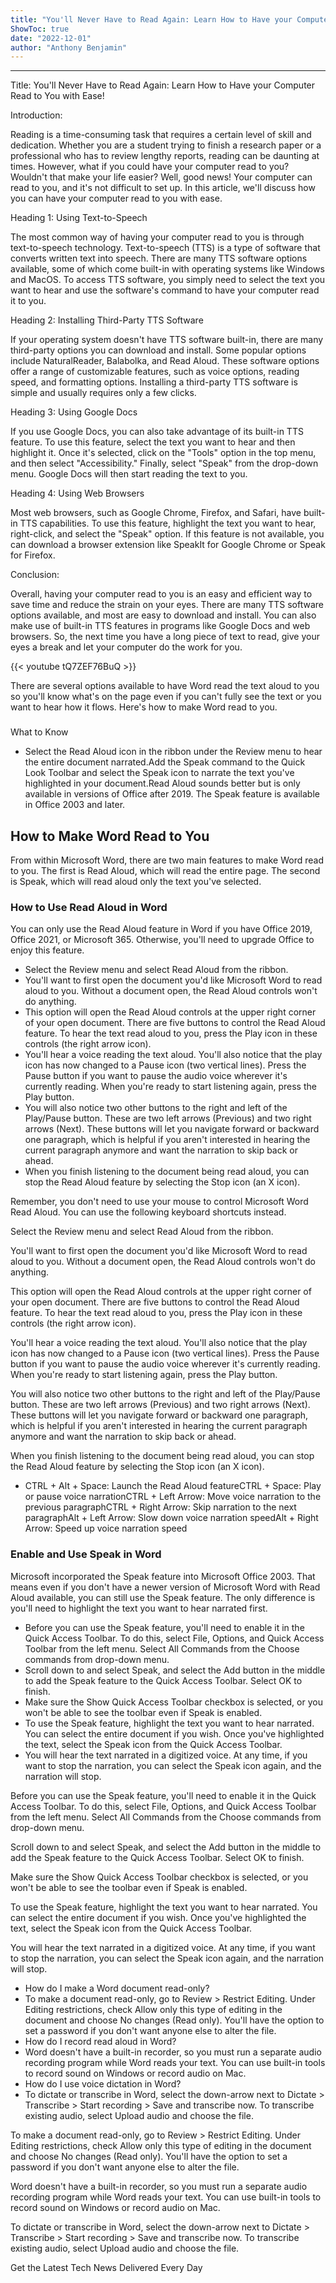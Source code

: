 ```yaml
---
title: "You'll Never Have to Read Again: Learn How to Have your Computer Read to You with Ease!"
ShowToc: true 
date: "2022-12-01"
author: "Anthony Benjamin"
---
```

*****
Title: You'll Never Have to Read Again: Learn How to Have your Computer Read to You with Ease!

Introduction:

Reading is a time-consuming task that requires a certain level of skill and dedication. Whether you are a student trying to finish a research paper or a professional who has to review lengthy reports, reading can be daunting at times. However, what if you could have your computer read to you? Wouldn't that make your life easier? Well, good news! Your computer can read to you, and it's not difficult to set up. In this article, we'll discuss how you can have your computer read to you with ease.

Heading 1: Using Text-to-Speech

The most common way of having your computer read to you is through text-to-speech technology. Text-to-speech (TTS) is a type of software that converts written text into speech. There are many TTS software options available, some of which come built-in with operating systems like Windows and MacOS. To access TTS software, you simply need to select the text you want to hear and use the software's command to have your computer read it to you.

Heading 2: Installing Third-Party TTS Software

If your operating system doesn't have TTS software built-in, there are many third-party options you can download and install. Some popular options include NaturalReader, Balabolka, and Read Aloud. These software options offer a range of customizable features, such as voice options, reading speed, and formatting options. Installing a third-party TTS software is simple and usually requires only a few clicks.

Heading 3: Using Google Docs

If you use Google Docs, you can also take advantage of its built-in TTS feature. To use this feature, select the text you want to hear and then highlight it. Once it's selected, click on the "Tools" option in the top menu, and then select "Accessibility." Finally, select "Speak" from the drop-down menu. Google Docs will then start reading the text to you.

Heading 4: Using Web Browsers

Most web browsers, such as Google Chrome, Firefox, and Safari, have built-in TTS capabilities. To use this feature, highlight the text you want to hear, right-click, and select the "Speak" option. If this feature is not available, you can download a browser extension like SpeakIt for Google Chrome or Speak for Firefox.

Conclusion:

Overall, having your computer read to you is an easy and efficient way to save time and reduce the strain on your eyes. There are many TTS software options available, and most are easy to download and install. You can also make use of built-in TTS features in programs like Google Docs and web browsers. So, the next time you have a long piece of text to read, give your eyes a break and let your computer do the work for you.

{{< youtube tQ7ZEF76BuQ >}} 




There are several options available to have Word read the text aloud to you so you'll know what's on the page even if you can't fully see the text or you want to hear how it flows. Here's how to make Word read to you.

 
### 
What to Know
 
- Select the Read Aloud icon in the ribbon under the Review menu to hear the entire document narrated.Add the Speak command to the Quick Look Toolbar and select the Speak icon to narrate the text you've highlighted in your document.Read Aloud sounds better but is only available in versions of Office after 2019. The Speak feature is available in Office 2003 and later.

 
##   How to Make Word Read to You  
 

From within Microsoft Word, there are two main features to make Word read to you. The first is Read Aloud, which will read the entire page. The second is Speak, which will read aloud only the text you've selected.

 
###   How to Use Read Aloud in Word  
 

You can only use the Read Aloud feature in Word if you have Office 2019, Office 2021, or Microsoft 365. Otherwise, you'll need to upgrade Office to enjoy this feature.

 
- Select the Review menu and select Read Aloud from the ribbon.
 - You'll want to first open the document you'd like Microsoft Word to read aloud to you. Without a document open, the Read Aloud controls won't do anything.
 - This option will open the Read Aloud controls at the upper right corner of your open document. There are five buttons to control the Read Aloud feature. To hear the text read aloud to you, press the Play icon in these controls (the right arrow icon).
 - You'll hear a voice reading the text aloud. You'll also notice that the play icon has now changed to a Pause icon (two vertical lines). Press the Pause button if you want to pause the audio voice wherever it's currently reading. When you're ready to start listening again, press the Play button.
 - You will also notice two other buttons to the right and left of the Play/Pause button. These are two left arrows (Previous) and two right arrows (Next). These buttons will let you navigate forward or backward one paragraph, which is helpful if you aren't interested in hearing the current paragraph anymore and want the narration to skip back or ahead.
 - When you finish listening to the document being read aloud, you can stop the Read Aloud feature by selecting the Stop icon (an X icon).

 

Remember, you don't need to use your mouse to control Microsoft Word Read Aloud. You can use the following keyboard shortcuts instead.

 

Select the Review menu and select Read Aloud from the ribbon.

 
You'll want to first open the document you'd like Microsoft Word to read aloud to you. Without a document open, the Read Aloud controls won't do anything.
 

This option will open the Read Aloud controls at the upper right corner of your open document. There are five buttons to control the Read Aloud feature. To hear the text read aloud to you, press the Play icon in these controls (the right arrow icon).

 

You'll hear a voice reading the text aloud. You'll also notice that the play icon has now changed to a Pause icon (two vertical lines). Press the Pause button if you want to pause the audio voice wherever it's currently reading. When you're ready to start listening again, press the Play button.

 

You will also notice two other buttons to the right and left of the Play/Pause button. These are two left arrows (Previous) and two right arrows (Next). These buttons will let you navigate forward or backward one paragraph, which is helpful if you aren't interested in hearing the current paragraph anymore and want the narration to skip back or ahead.

 

When you finish listening to the document being read aloud, you can stop the Read Aloud feature by selecting the Stop icon (an X icon).

 
- CTRL + Alt + Space: Launch the Read Aloud featureCTRL + Space: Play or pause voice narrationCTRL + Left Arrow: Move voice narration to the previous paragraphCTRL + Right Arrow: Skip narration to the next paragraphAlt + Left Arrow: Slow down voice narration speedAlt + Right Arrow: Speed up voice narration speed

 
###   Enable and Use Speak in Word  
 

Microsoft incorporated the Speak feature into Microsoft Office 2003. That means even if you don't have a newer version of Microsoft Word with Read Aloud available, you can still use the Speak feature. The only difference is you'll need to highlight the text you want to hear narrated first.

 
- Before you can use the Speak feature, you'll need to enable it in the Quick Access Toolbar. To do this, select File, Options, and Quick Access Toolbar from the left menu. Select All Commands from the Choose commands from drop-down menu.
 - Scroll down to and select Speak, and select the Add button in the middle to add the Speak feature to the Quick Access Toolbar. Select OK to finish.
 - Make sure the Show Quick Access Toolbar checkbox is selected, or you won't be able to see the toolbar even if Speak is enabled.
 - To use the Speak feature, highlight the text you want to hear narrated. You can select the entire document if you wish. Once you've highlighted the text, select the Speak icon from the Quick Access Toolbar.
 - You will hear the text narrated in a digitized voice. At any time, if you want to stop the narration, you can select the Speak icon again, and the narration will stop.

 

Before you can use the Speak feature, you'll need to enable it in the Quick Access Toolbar. To do this, select File, Options, and Quick Access Toolbar from the left menu. Select All Commands from the Choose commands from drop-down menu.

 

Scroll down to and select Speak, and select the Add button in the middle to add the Speak feature to the Quick Access Toolbar. Select OK to finish.

 
Make sure the Show Quick Access Toolbar checkbox is selected, or you won't be able to see the toolbar even if Speak is enabled.
 

To use the Speak feature, highlight the text you want to hear narrated. You can select the entire document if you wish. Once you've highlighted the text, select the Speak icon from the Quick Access Toolbar.

 

You will hear the text narrated in a digitized voice. At any time, if you want to stop the narration, you can select the Speak icon again, and the narration will stop.

 
- How do I make a Word document read-only?
 - To make a document read-only, go to Review > Restrict Editing. Under Editing restrictions, check Allow only this type of editing in the document and choose No changes (Read only). You'll have the option to set a password if you don't want anyone else to alter the file.
 - How do I record read aloud in Word?
 - Word doesn't have a built-in recorder, so you must run a separate audio recording program while Word reads your text. You can use built-in tools to record sound on Windows or record audio on Mac.
 - How do I use voice dictation in Word?
 - To dictate or transcribe in Word, select the down-arrow next to Dictate > Transcribe > Start recording > Save and transcribe now. To transcribe existing audio, select Upload audio and choose the file.

 
To make a document read-only, go to Review > Restrict Editing. Under Editing restrictions, check Allow only this type of editing in the document and choose No changes (Read only). You'll have the option to set a password if you don't want anyone else to alter the file.
 
Word doesn't have a built-in recorder, so you must run a separate audio recording program while Word reads your text. You can use built-in tools to record sound on Windows or record audio on Mac.
 
To dictate or transcribe in Word, select the down-arrow next to Dictate > Transcribe > Start recording > Save and transcribe now. To transcribe existing audio, select Upload audio and choose the file.
 

Get the Latest Tech News Delivered Every Day




